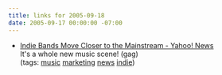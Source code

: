 ```yaml
---
title: links for 2005-09-18
date: 2005-09-17 00:00:00 -07:00
---
```


<ul class="delicious">
	<li>
		<div class="delicious-link"><a href="http://news.yahoo.com/news?tmpl=story&u=/ap/20050915/ap_en_mu/music_indie_rock_1">Indie Bands Move Closer to the Mainstream - Yahoo! News</a></div>
		<div class="delicious-extended">It's a whole new music scene! (gag)</div>
		<div class="delicious-tags">(tags: <a href="http://del.icio.us/torrez/music">music</a> <a href="http://del.icio.us/torrez/marketing">marketing</a> <a href="http://del.icio.us/torrez/news">news</a> <a href="http://del.icio.us/torrez/indie">indie</a>)</div>
	</li>
</ul>
